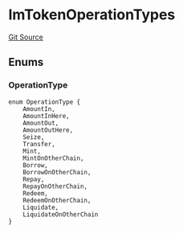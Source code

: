 # ImTokenOperationTypes
[Git Source](https://github.com/https://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@malda-protocol/malda-lending/blob/3408a5de0b7e9a81798e0551731f955e891c66df/src\interfaces\ImToken.sol)


## Enums
### OperationType

```solidity
enum OperationType {
    AmountIn,
    AmountInHere,
    AmountOut,
    AmountOutHere,
    Seize,
    Transfer,
    Mint,
    MintOnOtherChain,
    Borrow,
    BorrowOnOtherChain,
    Repay,
    RepayOnOtherChain,
    Redeem,
    RedeemOnOtherChain,
    Liquidate,
    LiquidateOnOtherChain
}
```

